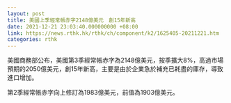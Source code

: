 ```yaml
---
layout: post
title: 美國上季經常帳赤字2148億美元　創15年新高
date: 2021-12-21 23:03:40.000000000 +08:00
link: https://news.rthk.hk/rthk/ch/component/k2/1625405-20211221.htm
categories: rthk
---
```


美國商務部公布，美國第3季經常帳赤字為2148億美元，按季擴大8%，高過市場預期的2050億美元，創15年新高，主要是由於企業急於補充已耗盡的庫存，導致進口增加。

第2季經常帳赤字向上修訂為1983億美元，前值為1903億美元。

